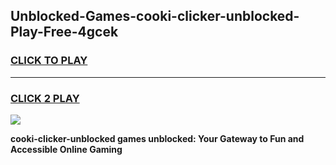 
## Unblocked-Games-cooki-clicker-unblocked-Play-Free-4gcek
<h3>
<a href="https://premium76.site?title=cooki-clicker-unblocked&ref=10A">CLICK TO PLAY</a></h3>
<hr>

<h3>
<a href="https://premium76.site?title=cooki-clicker-unblocked&ref=10A">CLICK 2 PLAY</a>
  
</h3>

<a href="https://premium76.site?title=cooki-clicker-unblocked&ref=10A"><img src="https://clearcache.store/games.png"></a>


**cooki-clicker-unblocked games unblocked: Your Gateway to Fun and Accessible Online Gaming**
